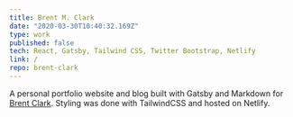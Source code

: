 ```yaml
---
title: Brent M. Clark
date: "2020-03-30T10:40:32.169Z"
type: work
published: false
tech: React, Gatsby, Tailwind CSS, Twitter Bootstrap, Netlify
link: /
repo: brent-clark
---
```


A personal portfolio website and blog built with Gatsby and Markdown for [Brent Clark](https://twitter.com/brent_m_clark).
Styling was done with TailwindCSS and hosted on Netlify.